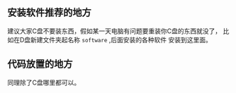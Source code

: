 ## 安装软件推荐的地方

建议大家C盘不要装东西，假如某一天电脑有问题要重装你C盘的东西就没了，
比如在D盘新建文件夹起名称 `software` ,后面安装的各种软件
安装到这里面。

## 代码放置的地方

同理除了C盘哪里都可以。
